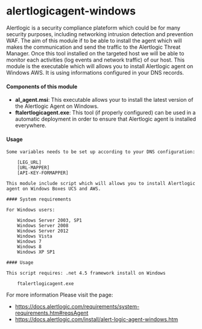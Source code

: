 alertlogicagent-windows
=======================

Alertlogic is a security compliance plateform which could be for many security purposes, including networking intrusion detection and prevention WAF. 
The aim of this module if to be able to install the agent which will  makes the communication and send the traffic to the Alertlogic Threat Manager. 
Once this tool installed on the targeted host we will be able to monitor each activities (log events and network traffic) of our host.
This module is the executable which will allows you to install Alertlogic agent on Windows AWS. It is using informations configured in your DNS records.

#### Components of this module

* **al_agent.msi**: This executable allows your to install the latest version of the Alertlogic Agent on Windows.
* **ftalertlogicagent.exe**: This tool (if properly configured) can be used in a automatic deployment in order to ensure that Alertlogic agent is installed everywhere.


#### Usage

```
Some variables needs to be set up according to your DNS configuration:

    [LEG_URL]
    [URL-MAPPER]
    [API-KEY-FORMAPPER]

This module include script which will allows you to install Alertlogic agent on Windows Boxes UCS and AWS.

#### System requirements

For Windows users:

    Windows Server 2003, SP1
    Windows Server 2008
    Windows Server 2012
    Windows Vista
    Windows 7
    Windows 8
    Windows XP SP1

#### Usage

This script requires: .net 4.5 framework install on Windows 

    ftalertlogicagent.exe

```
For more information Please visit the page: 

* https://docs.alertlogic.com/requirements/system-requirements.htm#reqsAgent
* https://docs.alertlogic.com/install/alert-logic-agent-windows.htm
